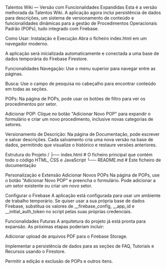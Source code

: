 Talentos Wiki — Versão com Funcionalidades Expandidas
Esta é a versão melhorada da Talentos Wiki. A aplicação agora inclui persistência de dados para descrições, um sistema de versionamento de conteúdo e funcionalidades dinâmicas para a gestão de Procedimentos Operacionais Padrão (POPs), tudo integrado com Firebase.

Como Usar:
Instalação e Execução
Abra o ficheiro index.html em um navegador moderno.

A aplicação será inicializada automaticamente e conectada a uma base de dados temporária do Firebase Firestore.

Funcionalidades
Navegação: Use o menu superior para navegar entre as páginas.

Busca: Use o campo de pesquisa no cabeçalho para encontrar conteúdo em todas as seções.

POPs: Na página de POPs, pode usar os botões de filtro para ver os procedimentos por setor.

Adicionar POP: Clique no botão "Adicionar Novo POP" para expandir o formulário e criar um novo procedimento, inclusive novas categorias de setores.

Versionamento de Descrição: Na página de Documentação, pode escrever e salvar descrições. Cada salvamento cria uma nova versão na base de dados, permitindo que visualize o histórico e restaure versões anteriores.

Estrutura do Projeto
/
├── index.html          # O ficheiro principal que contém todo o código HTML, CSS e JavaScript
└── README.md           # Este ficheiro de documentação

Personalização e Extensão
Adicionar Novos POPs
Na página de POPs, use o botão "Adicionar Novo POP" e preencha o formulário. Pode adicionar a um setor existente ou criar um novo setor.

Configurar o Firebase
A aplicação está configurada para usar um ambiente de trabalho temporário. Se quiser usar a sua própria base de dados Firebase, substitua os valores de __firebase_config, __app_id e __initial_auth_token no script pelas suas próprias credenciais.

Funcionalidades Futuras
A arquitetura do projeto já está pronta para expansão. As próximas etapas poderiam incluir:

Adicionar upload de arquivos PDF para o Firebase Storage.

Implementar a persistência de dados para as seções de FAQ, Tutoriais e Recursos usando o Firestore.

Permitir a edição e exclusão de POPs e outros itens.
